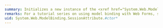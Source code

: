 ```yaml
---
summary: Initializes a new instance of the <xref href="System.Web.ModelBinding.SessionAttribute"></xref> class.
remarks: For a tutorial series on using model binding with Web Forms, see [Model Binding and Web Forms](http://go.microsoft.com/fwlink/?LinkId=286117).
uid: System.Web.ModelBinding.SessionAttribute.#ctor*
---
```


